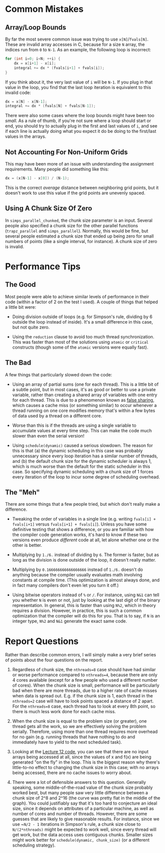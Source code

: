 # Common Mistakes

## Array/Loop Bounds

By far the most severe common issue was trying to use `x[N]`/`fvals[N]`. These
are invalid array accesses in C, because for a size `N` array, the indices run
from `0` to `N-1`. As an example, the following loop is incorrect:

```c
for (int i=0; i<N; ++i) {
    dx = x[i+1] - x[i];
    integral += dx * (fvals[i+1] + fvals[i]);
}
```

If you think about it, the very last value of `i` will be `N-1`. If you plug in
that value in the loop, you find that the last loop iteration is equivalent to
this invalid code:

```c
dx = x[N] - x[N-1];
integral += dx * (fvals[N] + fvals[N-1]);
```

There were also some cases where the loop bounds might have been too *small*. As
a rule of thumb, if you're not sure where a loop should start or end, you should
try to actually plug in the first and last values of `i`, and see if each line
is actually doing what you expect it do be doing to the first/last values in the
arrays.

## Not Accounting For Non-Uniform Grids

This may have been more of an issue with understanding the assignment
requirements. Many people did something like this:

```c
dx = (x[N-1] - x[0]) / (N-1);
```

This is the correct *average* distance between neighboring grid points, but it
doesn't work to use this value if the grid points are unevenly spaced.

## Using A Chunk Size Of Zero

In `simps_parallel_chunked`, the chunk size parameter is an input. Several
people also specified a chunk size for the other parallel functions
(`trapz_parallel` and `simps_parallel`). Normally, this would be fine, but
several people estimated a chunk size that ended up being zero for small numbers
of points (like a single interval, for instance). A chunk size of zero is
invalid.

# Performance Tips

## The Good

Most people were able to achieve similar levels of performance in their code
(within a factor of 2 on the test I used). A couple of things that helped a
little bit were:

- Doing division outside of loops (e.g. for Simpson's rule, dividing by 6
  outside the loop instead of inside). It's a small difference in this case, but
  not quite zero.

- Using the `reduction` clause to avoid too much thread synchronization. This
  was faster than most of the solutions using `atomic` or `critical` constructs
  (though some of the `atomic` versions were equally fast).

## The Bad

A few things that particularly slowed down the code:

- Using an array of partial sums (one for each thread). This is a little bit of
  a subtle point, but in most cases, it's as good or better to use a private
  variable, rather than creating a shared array of variables with one entry for
  each thread. This is due to a phenomenon known as
  [false sharing](https://en.wikipedia.org/wiki/False_sharing), which causes a
  cache miss (or something similar) to occur whenever a thread running on one
  core modifies memory that's within a few bytes of data used by a thread on a
  different core.

- Worse than this is if the threads are using a single variable to accumulate
  values at every time step. This can make the code much slower than even the
  serial version!

- Using `schedule(dynamic)` caused a serious slowdown. The reason for this is
  that (a) the dynamic scheduling in this case was probably unnecessary since
  every loop iteration has a similar number of threads, and (b) the default
  chunk size for the dynamic scheduler is always 1, which is much worse than the
  default for the static scheduler in this case. So specifying dynamic
  scheduling with a chunk size of 1 forces every iteration of the loop to incur
  some degree of scheduling overhead.

## The "Meh"

There are some things that a few people tried, but which don't really make a
difference.

- Tweaking the order of variables in a single line (e.g. writing
  `fvals[i] + fvals[i+1]` versus `fvals[i+1] + fvals[i]`). Unless you have some
  definitive testing that shows a difference, or you are familiar with how the
  compiler code generation works, it's hard to know if these two versions even
  produce *different* code at all, let alone whether one or the other is better.

- Multiplying by `1./6.` instead of dividing by `6`. The former is faster, but
  as long as the division is done outside of the loop, it doesn't really matter.

- Multiplying by `0.166666666666666666` instead of `1./6.` doesn't do anything
  because the compiler usually evaluates math involving constants at compile
  time. (This optimization is almost always done, and in fact many compilers
  don't even let you turn it off.)

- Using bitwise operators instead of `%` or `/`. For instance, using `N&1` can
  tell you whether `N` is even or not, just by looking at the last digit of the
  binary representation. In general, this is faster than using `N%2`, which in
  theory requires a division. However, in practice, this is such a common
  optimization that the compiler will do this for you. That is to say, if `N` is
  an integer type, `N%2` and `N&1` generate the exact same code.

# Report Questions

Rather than describe common errors, I will simply make a very brief series of
points about the four questions on the report.

1. Regardless of chunk size, the `nthreads=8` case should have had similar or
   worse performance compared to `nthreads=4`, because there are only 4 cores
   available (except for a few people who used a different number of cores).
   When the chunk size is small, performance will be particularly bad when there
   are more threads, due to a higher rate of cache misses when data is spread
   out. E.g. if the chunk size is 1, each thread in the `nthreads=2` case will
   have to look points spaced a distance of 2 apart. For the `nthreads=8` case,
   each thread has to look at every 8th point, so there is much less work done
   for each cache miss.

2. When the chunk size is equal to the problem size (or greater), one thread
   gets all the work, so we are effectively solving the problem serially.
   Therefore, using more than one thread requires more overhead for no gain
   (e.g. running threads that have nothing to do and immediately have to yield
   to the next scheduled task).

3. Looking at the
   [Lecture 12 code](https://github.com/uwhpsc-2016/lectures/blob/master/lecture12/pi_inclass.c),
   you can see that there are no input arrays being accessed at all, since the
   values of x and f(x) are being generated "on the fly" in the loop. This is
   the biggest reason why there's little-to-no effect to changing the chunk size
   in this case; with no arrays being accessed, there are no cache issues to
   worry about.

4. There were a lot of defensible answers to this question. Generally speaking,
   some middle-of-the-road value of the chunk size probably worked best, but
   many people saw very little difference between a chunk size of 2^8 and 2^16
   (the curve was pretty flat in the middle of the graph). You could justifiably
   say that it's too hard to conjecture an ideal size, since it depends on
   attributes of a particular machine, as well as number of cores and number of
   threads. However, there are some guesses that are likely to give reasonable
   results. For instance, since we use ~`N/2 - 1` iterations in Simpson's rule,
   a chunk size close to `N/(2*nthreads)` might be expected to work well, since
   every thread will get work, but the data access uses contiguous chunks.
   Smaller sizes might work better for `schedule(dynamic, chunk_size)` (or a
   different scheduling strategy).
